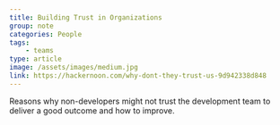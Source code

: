 ```yaml
---
title: Building Trust in Organizations
group: note
categories: People
tags:
    - teams
type: article
image: /assets/images/medium.jpg
link: https://hackernoon.com/why-dont-they-trust-us-9d942338d848
---
```

Reasons why non-developers might not trust the development team to deliver a good outcome and how to improve.
